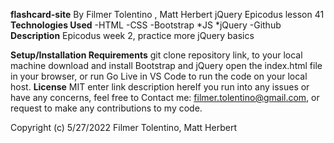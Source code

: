 **flashcard-site**
By Filmer Tolentino , Matt Herbert
jQuery Epicodus lesson 41
**Technologies Used**
-HTML
-CSS
-Bootstrap *JS *jQuery
-Github
**Description**
Epicodus week 2, practice more jQuery basics

**Setup/Installation Requirements**
git clone repository link, to your local machine download and install Bootstrap and jQuery
open the index.html file in your browser, or run Go Live in VS Code to run the code on your local host.
**License**
MIT
enter link description hereIf you run into any issues or have any concerns, feel free to Contact me: filmer.tolentino@gmail.com, or request to make any contributions to my code.

Copyright (c) 5/27/2022 Filmer Tolentino, Matt Herbert
